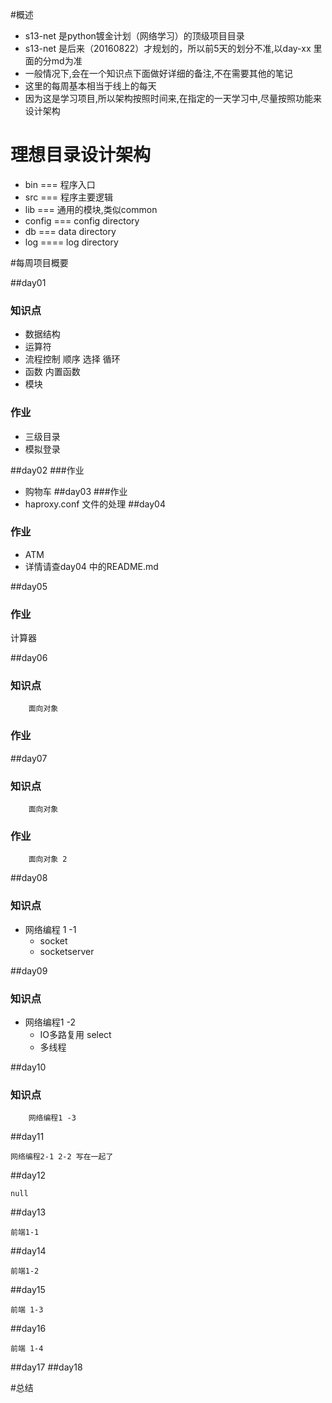 #概述
* s13-net 是python镀金计划（网络学习）的顶级项目目录
* s13-net 是后来（20160822）才规划的，所以前5天的划分不准,以day-xx 里面的分md为准
* 一般情况下,会在一个知识点下面做好详细的备注,不在需要其他的笔记
* 这里的每周基本相当于线上的每天
* 因为这是学习项目,所以架构按照时间来,在指定的一天学习中,尽量按照功能来设计架构

# 理想目录设计架构
* bin === 程序入口
* src === 程序主要逻辑
* lib === 通用的模块,类似common
* config === config directory
* db === data directory
* log ==== log directory


#每周项目概要

##day01
### 知识点
* 数据结构
* 运算符
* 流程控制 顺序 选择 循环
* 函数 内置函数
* 模块
### 作业 
* 三级目录
* 模拟登录

##day02
###作业
* 购物车
##day03
###作业
* haproxy.conf 文件的处理
##day04
### 作业
* ATM
* 详情请查day04 中的README.md

##day05
### 作业
计算器


##day06
### 知识点
        面向对象
### 作业

##day07

### 知识点

        面向对象

### 作业
        面向对象 2

##day08

### 知识点

* 网络编程 1 -1
    * socket
    * socketserver
        

##day09

### 知识点

* 网络编程1 -2 
    * IO多路复用 select
    * 多线程


##day10

### 知识点
        网络编程1 -3
        
        
##day11

    网络编程2-1 2-2 写在一起了

##day12

    null 
    
##day13

    前端1-1

##day14


    前端1-2
    

##day15

    前端 1-3
    
##day16

    前端 1-4
##day17
##day18

#总结
